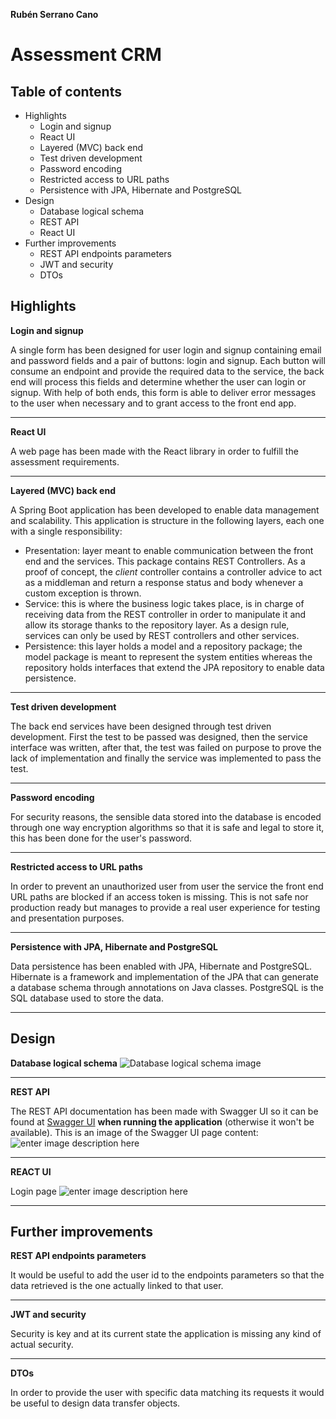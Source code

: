 ﻿**Rubén Serrano Cano**
# Assessment CRM
## Table of contents

 - Highlights
	 - Login and signup
	 - React UI
	 - Layered (MVC) back end
	 - Test driven development
	 - Password encoding
	 - Restricted access to URL paths
	 - Persistence with JPA, Hibernate and PostgreSQL
 - Design
	 - Database logical schema
	 - REST API
	 - React UI
 - Further improvements
	- REST API endpoints parameters
	- JWT and security
	- DTOs
## Highlights

**Login and signup**

A single form has been designed for user login and signup containing email and password fields and a pair of buttons: login and signup. Each button will consume an endpoint and provide the required data to the service, the back end will process this fields and determine whether the user can login or signup. With help of both ends, this form is able to deliver error messages to the user when necessary and to grant access to the front end app.
***
**React UI**

A web page has been made with the React library in order to fulfill the assessment requirements.
***
**Layered (MVC) back end**

A Spring Boot application has been developed to enable data management and scalability. This application is structure in the following layers, each one with a single responsibility:

 - Presentation: layer meant to enable communication between the front end and the services. This package contains REST Controllers. As a proof of concept, the *client* controller contains a controller advice to act as a middleman and return a response status and body whenever a custom exception is thrown.
 - Service: this is where the business logic takes place, is in charge of receiving data from the REST controller in order to manipulate it and allow its storage thanks to the repository layer. As a design rule, services can only be used by REST controllers and other services.
 - Persistence: this layer holds a model and a repository package; the model package is meant to represent the system entities whereas the repository holds interfaces that extend the JPA repository to enable data persistence.
***
**Test driven development**

The back end services have been designed through test driven development. First the test to be passed was designed, then the service interface was written, after that, the test was failed on purpose to prove the lack of implementation and finally the service was implemented to pass the test.
****
**Password encoding**

For security reasons, the sensible data stored into the database is encoded through one way encryption algorithms so that it is safe and legal to store it, this has been done for the user's password.
****
**Restricted access to URL paths**

In order to prevent an unauthorized user from user the service the front end URL paths are blocked if an access token is missing. This is not safe nor production ready but manages to provide a real user experience for testing and presentation purposes.
****
**Persistence with JPA, Hibernate and PostgreSQL**

Data persistence has been enabled with JPA, Hibernate and PostgreSQL. Hibernate is a framework and implementation of the JPA that can generate a database schema through annotations on Java classes. PostgreSQL is the SQL database used to store the data.
**** 
## Design

**Database logical schema**
![Database logical schema image](https://raw.githubusercontent.com/RubenSerranoCano/CRM/develop/CRMLogicalDBSchema.png)
****
**REST API**

The REST API documentation has been made with Swagger UI so it can be found at [Swagger UI](http://localhost:8090/swagger-ui/index.html#/) **when running the application** (otherwise it won't be available).
This is an image of the Swagger UI page content:
![enter image description here](https://raw.githubusercontent.com/RubenSerranoCano/CRM/develop/swagger-ui_index.png)
****
**REACT UI**

Login page
![enter image description here](https://raw.githubusercontent.com/RubenSerranoCano/CRM/develop/react-login.png)
****
## Further improvements

**REST API endpoints parameters**

It would be useful to add the user id to the endpoints parameters so that the data retrieved is the one actually linked to that user.
****
**JWT and security**

Security is key and at its current state the application is missing any kind of actual security.
****
**DTOs**

In order to provide the user with specific data matching its requests it would be useful to design data transfer objects.
